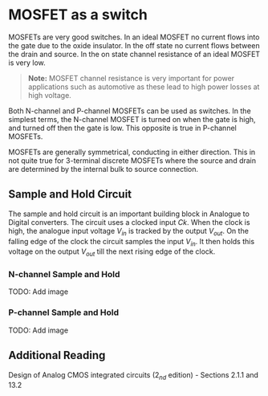 # MOSFET as a switch

MOSFETs are very good switches. In an ideal MOSFET no current flows into the gate due to the oxide insulator. In the off state no current flows between the drain and source. In the on state channel resistance of an ideal MOSFET is very low.

>**Note:** MOSFET channel resistance is very important for power applications such as automotive as these lead to high power losses at high voltage.

Both N-channel and P-channel MOSFETs can be used as switches. In the simplest terms, the N-channel MOSFET is turned on when the gate is high, and turned off then the gate is low. This opposite is true in P-channel MOSFETs.

MOSFETs are generally symmetrical, conducting in either direction. This in not quite true for 3-terminal discrete MOSFETs where the source and drain are determined by the internal bulk to source connection. 

## Sample and Hold Circuit

The sample and hold circuit is an important building block in Analogue to Digital converters. The circuit uses a clocked input $Ck$. When the clock is high, the analogue input voltage $V_{in}$ is tracked by the output $V_{out}$. On the falling edge of the clock the circuit samples the input $V_{in}$. It then holds this voltage on the output $V_{out}$ till the next rising edge of the clock.

### N-channel Sample and Hold

TODO: Add image

### P-channel Sample and Hold

TODO: Add image


## Additional Reading

Design of Analog CMOS integrated circuits ($2_{nd}$ edition) - Sections 2.1.1 and 13.2
